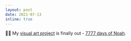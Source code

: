 ```yaml
---
layout: post
date: 2021-07-13
inline: true
---
```


👨‍🎨 My <a href="https://twitter.com/miyka_el/status/1278034094576844800">visual art project</a> is finally out - <a href="https://www.youtube.com/watch?v=DC1KHAxE7mo">7777 days of Noah</a>.

